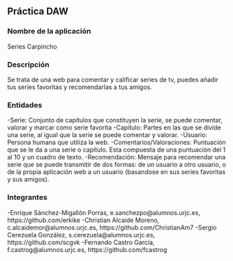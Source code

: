 <h2 id="titulo">Práctica DAW</h2>
<h3 id="titulo">Nombre de la aplicación</h3>
<p>Series Carpincho</p>
<h3 id="titulo">Descripción</h3>
<p>Se trata de una web para comentar y calificar series de tv, puedes añadir tus series favoritas y recomendarlas a tus amigos.</p>
<h3 id="titulo">Entidades</h3>
  -Serie: Conjunto de capítulos que constituyen la serie, se puede comentar, valorar y marcar como serie favorita
  -Capítulo: Partes en las que se divide una serie, al igual que la serie se puede comentar y valorar.
  -Usuario: Persona humana que utiliza la web.
  -Comentarios/Valoraciones: Puntuación que se le da a una serie o capítulo. Esta compuesta de una puntuación del 1 al 10 y un cuadro de texto.
  -Recomendación: Mensaje para recomendar una serie que se puede transmitir de dos formas: de un usuario a otro usuario, o de la propia aplicación web a un usuario (basandose en sus series favoritas y sus amigos).
<h3 id="titulo">Integrantes</h3>                                                                                          
  -Enrique Sánchez-Migallón Porras, e.sanchezpo@alumnos.urjc.es, https://github.com/erkike                                         
  -Christian Alcaide Moreno, c.alcaidemor@alumnos.urjc.es, https://github.com/ChristianAm7                                         
  -Sergio Cerezuela González, s.cerezuela@alumnos.urjc.es, https://github.com/scgvk                                                
  -Fernando Castro García, f.castrog@alumnos.urjc.es, https://github.com/fcastrog                                                  
